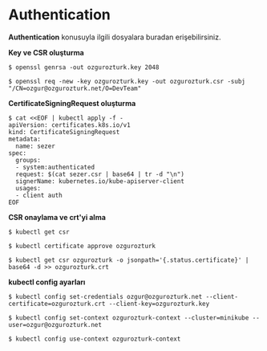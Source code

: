 # Authentication
**Authentication** konusuyla ilgili dosyalara buradan erişebilirsiniz.



**Key ve CSR oluşturma**
```
$ openssl genrsa -out ozgurozturk.key 2048 

$ openssl req -new -key ozgurozturk.key -out ozgurozturk.csr -subj "/CN=ozgur@ozgurozturk.net/O=DevTeam"
```

**CertificateSigningRequest oluşturma**

```
$ cat <<EOF | kubectl apply -f -
apiVersion: certificates.k8s.io/v1
kind: CertificateSigningRequest
metadata:
  name: sezer
spec:
  groups:
  - system:authenticated
  request: $(cat sezer.csr | base64 | tr -d "\n")
  signerName: kubernetes.io/kube-apiserver-client
  usages:
  - client auth
EOF
```

**CSR onaylama ve crt'yi alma**

```
$ kubectl get csr

$ kubectl certificate approve ozgurozturk

$ kubectl get csr ozgurozturk -o jsonpath='{.status.certificate}' | base64 -d >> ozgurozturk.crt 
```

**kubectl config ayarları**

```
$ kubectl config set-credentials ozgur@ozgurozturk.net --client-certificate=ozgurozturk.crt --client-key=ozgurozturk.key

$ kubectl config set-context ozgurozturk-context --cluster=minikube --user=ozgur@ozgurozturk.net

$ kubectl config use-context ozgurozturk-context
```
